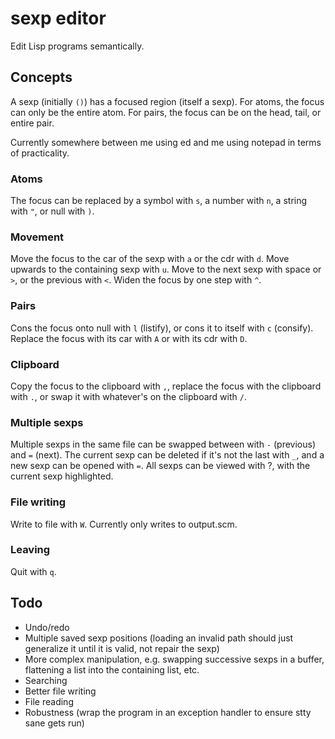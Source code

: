# sexp editor

Edit Lisp programs semantically.

## Concepts

A sexp (initially `()`) has a focused region (itself a sexp). For
atoms, the focus can only be the entire atom. For pairs, the focus can
be on the head, tail, or entire pair.

Currently somewhere between me using ed and me using notepad in terms
of practicality.

### Atoms
The focus can be replaced by a symbol with `s`, a number with `n`, a
string with `"`, or null with `)`.

### Movement
Move the focus to the car of the sexp with `a` or the cdr with `d`.
Move upwards to the containing sexp with `u`.
Move to the next sexp with space or `>`, or the previous with `<`.
Widen the focus by one step with `^`.

### Pairs
Cons the focus onto null with `l` (listify), or cons it to itself with
`c` (consify).
Replace the focus with its car with `A` or with its cdr with `D`.

### Clipboard
Copy the focus to the clipboard with `,`, replace the focus with the
clipboard with `.`, or swap it with whatever's on the clipboard with
`/`.

### Multiple sexps
Multiple sexps in the same file can be swapped between with `-`
(previous) and `=` (next). The current sexp can be deleted if it's not
the last with `_`, and a new sexp can be opened with `=`. All sexps
can be viewed with ?, with the current sexp highlighted.

### File writing
Write to file with `W`. Currently only writes to output.scm.

### Leaving
Quit with `q`.

## Todo
* Undo/redo
* Multiple saved sexp positions (loading an invalid path should just
  generalize it until it is valid, not repair the sexp)
* More complex manipulation, e.g. swapping successive sexps in a
  buffer, flattening a list into the containing list, etc.
* Searching
* Better file writing
* File reading
* Robustness (wrap the program in an exception handler to ensure stty
  sane gets run)
